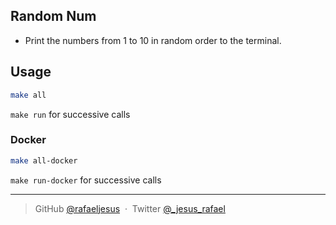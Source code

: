 ## Random Num

* Print the numbers from 1 to 10 in random order to the terminal.


## Usage

```bash
make all
```

`make run` for successive calls

### Docker
```bash
make all-docker
```

`make run-docker` for successive calls

---

> GitHub [@rafaeljesus](https://github.com/rafaeljesus) &nbsp;&middot;&nbsp;
> Twitter [@_jesus_rafael](https://twitter.com/_jesus_rafael)

